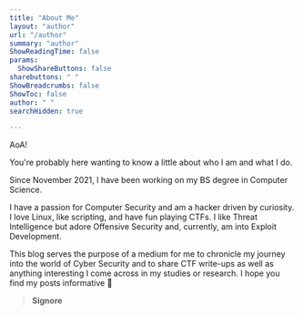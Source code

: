 ```yaml
---
title: "About Me"
layout: "author"
url: "/author"
summary: "author"
ShowReadingTime: false
params:
  ShowShareButtons: false
sharebuttons: " "
ShowBreadcrumbs: false
ShowToc: false
author: " "
searchHidden: true

---
```


AoA!

You're probably here wanting to know a little about who I am and what I do.

Since November 2021, I have been working on my BS degree in Computer Science.

I have a passion for Computer Security and am a hacker driven by curiosity. I love Linux, like scripting, and have fun playing CTFs. I like Threat Intelligence but adore Offensive Security and, currently, am into Exploit Development.

This blog serves the purpose of a medium for me to chronicle my journey into the world of Cyber Security and to share CTF write-ups as well as anything interesting I come across in my studies or research. I hope you find my posts informative :slightly_smiling_face:

> **Signore**
